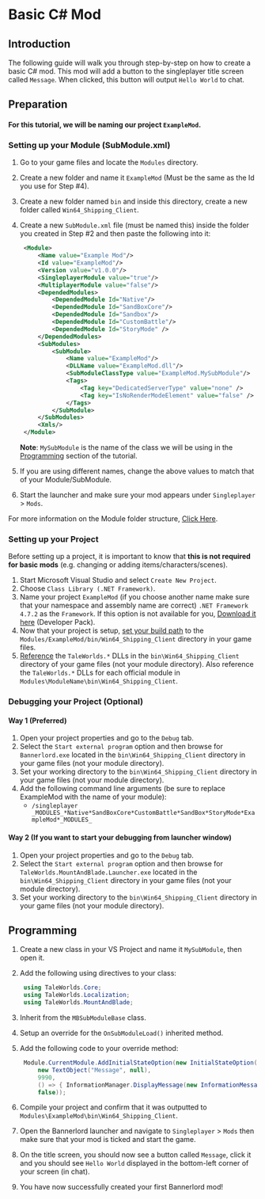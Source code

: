 # Basic C\# Mod

## Introduction

The following guide will walk you through step-by-step on how to create a basic C\# mod. This mod will add a button to the singleplayer title screen called `Message`. When clicked, this button will output `Hello World` to chat.

## Preparation

#### For this tutorial, we will be naming our project `ExampleMod`.

### Setting up your Module \(SubModule.xml\)

1. Go to your game files and locate the `Modules` directory.
2. Create a new folder and name it `ExampleMod` (Must be the same as the Id you use for Step #4).
3. Create a new folder named `bin` and inside this directory, create a new folder called `Win64_Shipping_Client`.
4. Create a new `SubModule.xml` file (must be named this) inside the folder you created in Step #2 and then paste the following into it:

   ```xml
    <Module>
        <Name value="Example Mod"/>
        <Id value="ExampleMod"/>
        <Version value="v1.0.0"/>
        <SingleplayerModule value="true"/>
        <MultiplayerModule value="false"/>
        <DependedModules>
            <DependedModule Id="Native"/>
            <DependedModule Id="SandBoxCore"/>
            <DependedModule Id="Sandbox"/>
            <DependedModule Id="CustomBattle"/>
            <DependedModule Id="StoryMode" />
        </DependedModules>
        <SubModules>
            <SubModule>
                <Name value="ExampleMod"/>
                <DLLName value="ExampleMod.dll"/>
                <SubModuleClassType value="ExampleMod.MySubModule"/>
                <Tags>
                    <Tag key="DedicatedServerType" value="none" />
                    <Tag key="IsNoRenderModeElement" value="false" />
                </Tags>
            </SubModule>
        </SubModules>
        <Xmls/>
    </Module>
   ```

    **Note**: `MySubModule` is the name of the class we will be using in the [Programming](#programming) section of the tutorial.

5. If you are using different names, change the above values to match that of your Module/SubModule.
6. Start the launcher and make sure your mod appears under `Singleplayer` &gt; `Mods`.

For more information on the Module folder structure, [Click Here](../_intro/folder-structure.md).

### Setting up your Project

Before setting up a project, it is important to know that **this is not required for basic mods** \(e.g. changing or adding items/characters/scenes\).

1. Start Microsoft Visual Studio and select `Create New Project`.
2. Choose `Class Library (.NET Framework)`.
3. Name your project `ExampleMod` (if you choose another name make sure that your namespace and assembly name are correct) `.NET Framework 4.7.2` as the `Framework`.  If this option is not available for you, [Download it here](https://dotnet.microsoft.com/download/dotnet-framework/net472) \(Developer Pack\).
4. Now that your project is setup, [set your build path](https://docs.microsoft.com/en-us/visualstudio/ide/how-to-change-the-build-output-directory?view=vs-2019) to the `Modules/ExampleMod/bin/Win64_Shipping_Client` directory in your game files.
5. [Reference](https://docs.microsoft.com/en-us/visualstudio/ide/how-to-add-or-remove-references-by-using-the-reference-manager?view=vs-2019) the `TaleWorlds.*` DLLs in the `bin\Win64_Shipping_Client` directory of your game files \(not your module directory\). Also reference the `TaleWorlds.*` DLLs for each official module in `Modules\ModuleName\bin\Win64_Shipping_Client`.

### Debugging your Project (Optional)

#### Way 1 (Preferred)
1. Open your project properties and go to the `Debug` tab.
2. Select the `Start external program` option and then browse for `Bannerlord.exe` located in the `bin\Win64_Shipping_Client` directory in your game files \(not your module directory\).
3. Set your working directory to the `bin\Win64_Shipping_Client` directory in your game files \(not your module directory\).
4. Add the following command line arguments \(be sure to replace ExampleMod with the name of your module\):
   * `/singleplayer _MODULES_*Native*SandBoxCore*CustomBattle*SandBox*StoryMode*ExampleMod*_MODULES_`

#### Way 2 (If you want to start your debugging from launcher window)
1. Open your project properties and go to the `Debug` tab.
2. Select the `Start external program` option and then browse for `TaleWorlds.MountAndBlade.Launcher.exe` located in the `bin\Win64_Shipping_Client` directory in your game files \(not your module directory\).
3. Set your working directory to the `bin\Win64_Shipping_Client` directory in your game files \(not your module directory\).

## Programming

1. Create a new class in your VS Project and name it `MySubModule`, then open it.
2. Add the following using directives to your class:

   ```csharp
    using TaleWorlds.Core;
    using TaleWorlds.Localization;
    using TaleWorlds.MountAndBlade;
   ```

3. Inherit from the `MBSubModuleBase` class.
4. Setup an override for the `OnSubModuleLoad()` inherited method.
5. Add the following code to your override method:

   ```csharp
    Module.CurrentModule.AddInitialStateOption(new InitialStateOption("Message",
        new TextObject("Message", null),
        9990,
        () => { InformationManager.DisplayMessage(new InformationMessage("Hello World!")); },
        false));
   ```

6. Compile your project and confirm that it was outputted to `Modules\ExampleMod\bin\Win64_Shipping_Client`.
7. Open the Bannerlord launcher and navigate to `Singleplayer` &gt; `Mods` then make sure that your mod is ticked and start the game.
8. On the title screen, you should now see a button called `Message`, click it and you should see `Hello World` displayed in the bottom-left corner of your screen \(in chat\).
9. You have now successfully created your first Bannerlord mod!

